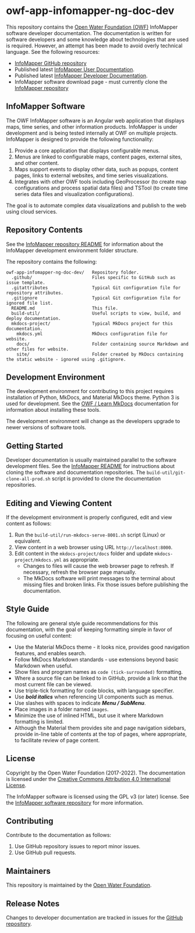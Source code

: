 # owf-app-infomapper-ng-doc-dev #

This repository contains the [Open Water Foundation (OWF)](http://openwaterfoundation.org/) InfoMapper software developer documentation.
The documentation is written for software developers and some knowledge about technologies that are used is required. 
However, an attempt has been made to avoid overly technical language.
See the following resources:

* [InfoMapper GitHub repository](https://github.com/OpenWaterFoundation/owf-app-infomapper-ng)
* Published latest [InfoMapper User Documentation](http://software.openwaterfoundation.org/infomapper/latest/doc-user/).
* Published latest [InfoMapper Developer Documentation](http://software.openwaterfoundation.org/infomapper/latest/doc-dev/).
* InfoMapper software download page - must currently clone the [InfoMapper repository](https://github.com/OpenWaterFoundation/owf-app-infomapper-ng)

## InfoMapper Software ##

The OWF InfoMapper software is an Angular web application that displays maps, time series, and other information products.
InfoMapper is under development and is being tested internally at OWF on multiple projects.
InfoMapper is designed to provide the following functionality:

1. Provide a core application that displays configurable menus.
2. Menus are linked to configurable maps, content pages, external sites, and other content.
3. Maps support events to display other data, such as popups, content pages, links to external websites,
and time series visualizations.
4. Integrates with other OWF tools including GeoProcessor (to create map configurations and process spatial data files)
and TSTool (to create time series data files and visualization configurations).

The goal is to automate complex data visualizations and publish to the web using cloud services.

## Repository Contents ##

See the [InfoMapper repository README](https://github.com/OpenWaterFoundation/owf-app-infomapper-ng)
for information about the InfoMapper development environment folder structure.

The repository contains the following:

```text
owf-app-infomapper-ng-doc-dev/   Repository folder.
  .github/                       Files specific to GitHub such as issue template.
  .gitattributes                 Typical Git configuration file for repository attributes.
  .gitignore                     Typical Git configuration file for ignored file list.
  README.md                      This file.
  build-util/                    Useful scripts to view, build, and deploy documentation.
  mkdocs-project/                Typical MkDocs project for this documentation.
    mkdocs.yml                   MkDocs configuration file for website.
    docs/                        Folder containing source Markdown and other files for website.
    site/                        Folder created by MkDocs containing the static website - ignored using .gitignore.
```

## Development Environment ##

The development environment for contributing to this project requires installation of Python, MkDocs, and Material MkDocs theme.
Python 3 is used for development.
See the [OWF / Learn MkDocs](http://learn.openwaterfoundation.org/owf-learn-mkdocs/)
documentation for information about installing these tools.

The development environment will change as the developers upgrade to newer versions of software tools.

## Getting Started ##

Developer documentation is usually maintained parallel to the software development files.
See the [InfoMapper README](https://github.com/OpenWaterFoundation/owf-app-infomapper-ng) for instructions
about cloning the software and documentation repositories.
The `build-util/git-clone-all-prod.sh` script is provided to clone the documentation repositories.

## Editing and Viewing Content ##

If the development environment is properly configured, edit and view content as follows:

1. Run the `build-util/run-mkdocs-serve-8001.sh` script (Linux) or equivalent.
2. View content in a web browser using URL `http://localhost:8000`.
3. Edit content in the `mkdocs-project/docs` folder and update `mkdocs-project/mkdocs.yml` as appropriate.
	* Changes to files will cause the web browser page to refresh.
	If necessary, refresh the browser page manually.
	* The MkDocs software will print messages to the terminal about missing files
	and broken links.  Fix those issues before publishing the documentation.

## Style Guide ##

The following are general style guide recommendations for this documentation,
with the goal of keeping formatting simple in favor of focusing on useful content:

* Use the Material MkDocs theme - it looks nice, provides good navigation features, and enables search.
* Follow MkDocs Markdown standards - use extensions beyond basic Markdown when useful.
* Show files and program names as `code (tick-surrounded)` formatting.
* Where a source file can be linked to in GitHub, provide a link so that the most current file can be viewed.
* Use triple-tick formatting for code blocks, with language specifier.
* Use ***bold italics*** when referencing UI components such as menus.
* Use slashes with spaces to indicate ***Menu / SubMenu***.
* Place images in a folder named `images`.
* Minimize the use of inlined HTML, but use it where Markdown formatting is limited.
* Although the Material them provides site and page navigation sidebars,
provide in-line table of contents at the top of pages, where appropriate, to facilitate review of page content.

## License ##

Copyright by the Open Water Foundation (2017-2022).
The documentation is licensed under the
[Creative Commons Attribution 4.0 International License](https://creativecommons.org/licenses/by/4.0/).

The InfoMapper software is licensed using the GPL v3 (or later) license.
See the [InfoMapper software repository](https://github.com/OpenWaterFoundation/owf-app-infomapper-ng) for more information.

## Contributing ##

Contribute to the documentation as follows:

1. Use GitHub repository issues to report minor issues.
2. Use GitHub pull requests.

## Maintainers ##

This repository is maintained by the [Open Water Foundation](http://openwaterfoundation.org/).

## Release Notes ##

Changes to developer documentation are tracked in issues for the
[GitHub repository](https://github.com/OpenWaterFoundation/owf-app-infomapper-ng-doc-dev/issues).
